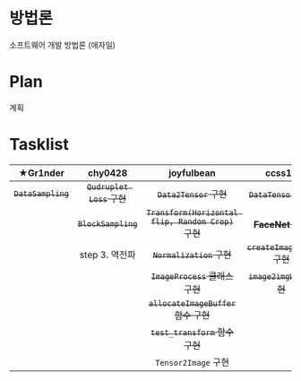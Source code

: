 # 방법론

소프트웨어 개발 방법론 (애자일)

# Plan

계획

# Tasklist

|★**Gr1nder**     |**chy0428**              |**joyfulbean**                                     |**ccss17**|
|:---:|:---:|:---:|:---:|
|~~`DataSampling`~~|~~`Qudruplet Loss` 구현~~|~~`Data2Tensor` 구현~~                             | ~~`DataTensor` 구현~~           |
|                  |~~`BlockSampling`~~      |~~`Transform(Horizontal flip, Random Crop)` 구현~~ | ~~**FaceNet** 논문~~       |
|                  |step 3.  역전파          |~~`Normalization` 구현~~                           | ~~`createImageList` 구현~~      |
|                  |                         |~~`ImageProcess` 클래스 구현~~                     | ~~`image2imgWrp` 구현~~       |
|                  |                         |~~`allocateImageBuffer` 함수 구현~~                |                           |
|                  |                         |~~`test_transform` 함수 구현~~                     |                           |
|                  |                         |`Tensor2Image` 구현                                |                            |